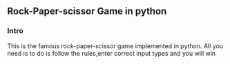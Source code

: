 <h2>Rock-Paper-scissor Game in python</h2>
<h3>Intro</h3>
<p>This is the famous rock-paper-scissor game implemented in python. All you need is to do is follow the rules,enter correct input types and you will win</p>